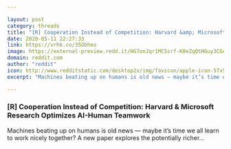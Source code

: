 ```yaml
---

layout: post
category: threads
title: "[R] Cooperation Instead of Competition: Harvard &amp; Microsoft Research Optimizes AI-Human Teamwork"
date: 2020-05-11 22:27:33
link: https://vrhk.co/35Obheo
image: https://external-preview.redd.it/HG7onJqr1MC5srf-K8eZqQtHGuy3CGdfD2F1X6n_5lk.jpg?width=1200&height=628.272251309&auto=webp&crop=1200:628.272251309,smart&s=86f158371f471076ac64fe593ad3cca9d4ee7e9a
domain: reddit.com
author: "reddit"
icon: http://www.redditstatic.com/desktop2x/img/favicon/apple-icon-57x57.png
excerpt: "Machines beating up on humans is old news — maybe it’s time we all learn to work nicely together? A new paper explores the potentially richer..."

---
```


### [R] Cooperation Instead of Competition: Harvard &amp; Microsoft Research Optimizes AI-Human Teamwork

Machines beating up on humans is old news — maybe it’s time we all learn to work nicely together? A new paper explores the potentially richer...